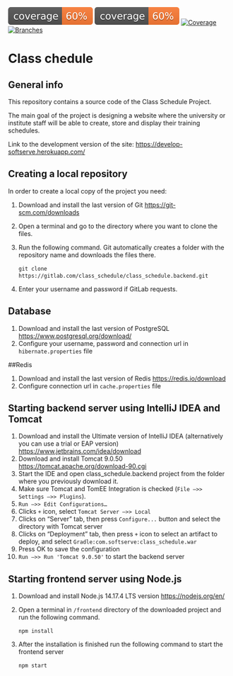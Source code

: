 ![Coverage](.github/badges/60.svg)
![Branches](.github/badges/60.svg)
[![Coverage](.github/badges/jacoco.svg)](https://github.com/pro100learning/Schedule/actions/workflows/build.yml)
[![Branches](.github/badges/branches.svg)](https://github.com/pro100learning/Schedule/actions/workflows/build.yml)
# Class chedule
## General info
This repository contains a source code of the Class Schedule Project.

The main goal of the project is designing a website where the university or institute staff will be able to create, store and display their training schedules.

Link to the development version of the site: https://develop-softserve.herokuapp.com/

## Creating a local repository
In order to create a local copy of the project you need:
1. Download and install the last version of Git https://git-scm.com/downloads
2. Open a terminal and go to the directory where you want to clone the files. 
3. Run the following command. Git automatically creates a folder with the repository name and downloads the files there.

       git clone https://gitlab.com/class_schedule/class_schedule.backend.git
4. Enter your username and password if GitLab requests.

## Database
1. Download and install the last version of PostgreSQL https://www.postgresql.org/download/
2. Configure your username, password and connection url in `hibernate.properties` file

##Redis
1. Download and install the last version of Redis  https://redis.io/download
2. Configure connection url in `cache.properties` file

## Starting backend server using IntelliJ IDEA and Tomcat
1. Download and install the Ultimate version of IntelliJ IDEA (alternatively you can use a trial or EAP version) https://www.jetbrains.com/idea/download
2. Download and install Tomcat 9.0.50 https://tomcat.apache.org/download-90.cgi
3. Start the IDE and open class_schedule.backend project from the folder where you previously download it.
4. Make sure Tomcat and TomEE Integration is checked (`File –>> Settings –>> Plugins`).
5. `Run –>> Edit Configurations…`
6. Clicks `+` icon, select `Tomcat Server –>> Local`
7. Clicks on “Server” tab, then press `Configure...` button and select the directory with Tomcat server
8. Clicks on “Deployment” tab, then press `+` icon to select an artifact to deploy, and select `Gradle:com.softserve:class_schedule.war`
9. Press OK to save the configuration
10. `Run –>> Run 'Tomcat 9.0.50'` to start the backend server

## Starting frontend server using Node.js
1. Download and install Node.js 14.17.4 LTS version https://nodejs.org/en/
2. Open a terminal in `/frontend` directory of the downloaded project and run the following command.

       npm install
3. After the installation is finished run the following command to start the frontend server

       npm start
